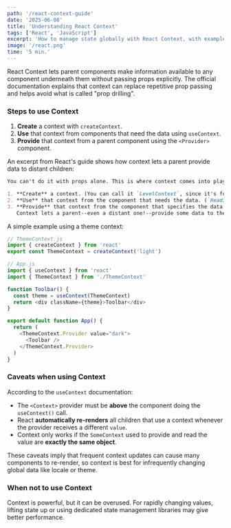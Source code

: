 ```yaml
---
path: '/react-context-guide'
date: '2025-06-08'
title: 'Understanding React Context'
tags: ['React', 'JavaScript']
excerpt: 'How to manage state globally with React Context, with examples and common pitfalls.'
image: '/react.png'
time: '5 min.'
---
```


React Context lets parent components make information available to any component underneath them without passing props explicitly. The official documentation explains that context can replace repetitive prop passing and helps avoid what is called "prop drilling".

### Steps to use Context

1. **Create** a context with `createContext`.
2. **Use** that context from components that need the data using `useContext`.
3. **Provide** that context from a parent component using the `<Provider>` component.

An excerpt from React's guide shows how context lets a parent provide data to distant children:

```md
You can't do it with props alone. This is where context comes into play. You will do it in three steps:

1. **Create** a context. (You can call it `LevelContext`, since it's for the heading level.)
2. **Use** that context from the component that needs the data. (`Heading` will use `LevelContext`.)
3. **Provide** that context from the component that specifies the data. (`Section` will provide `LevelContext`.)
   Context lets a parent--even a distant one!--provide some data to the entire tree inside of it.
```

A simple example using a theme context:

```javascript
// ThemeContext.js
import { createContext } from 'react'
export const ThemeContext = createContext('light')
```

```javascript
// App.js
import { useContext } from 'react'
import { ThemeContext } from './ThemeContext'

function Toolbar() {
  const theme = useContext(ThemeContext)
  return <div className={theme}>Toolbar</div>
}

export default function App() {
  return (
    <ThemeContext.Provider value="dark">
      <Toolbar />
    </ThemeContext.Provider>
  )
}
```

### Caveats when using Context

According to the `useContext` documentation:

- The `<Context>` provider must be **above** the component doing the `useContext()` call.
- React **automatically re-renders** all children that use a context whenever the provider receives a different `value`.
- Context only works if the `SomeContext` used to provide and read the value are **exactly the same object**.

These caveats imply that frequent context updates can cause many components to re-render, so context is best for infrequently changing global data like locale or theme.

### When not to use Context

Context is powerful, but it can be overused. For rapidly changing values, lifting state up or using dedicated state management libraries may give better performance.
